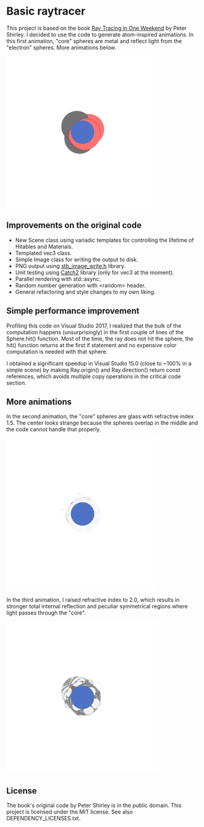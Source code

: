 # Basic raytracer
 This project is based on the book [Ray Tracing in One Weekend](https://github.com/petershirley/raytracinginoneweekend) by Peter Shirley. I decided to use the code to generate atom-inspired animations. In this first animation, "core" spheres are metal and reflect light from the "electron" spheres.
More animations below.

![Animation 1](https://github.com/Jomiri/raytracer/blob/master/images/animation_metal.gif)

## Improvements on the original code

* New Scene class using variadic templates for controlling the lifetime of Hitables and Materials.
* Templated vec3 class.
* Simple Image class for writing the output to disk.
* PNG output using 
[stb_image_write.h](https://github.com/nothings/stb/blob/master/stb_image_write.h) library.
* Unit testing using [Catch2](https://github.com/catchorg/Catch2) library (only for vec3 at the moment).
* Parallel rendering with std::async.
* Random number generation with \<random\> header.
* General refactoring and style changes to my own liking.

## Simple performance improvement

Profiling this code on Visual Studio 2017, I realized that the bulk of the computation happens (unsurprisingly) in
the first couple of lines of the Sphere.hit() function. Most of the time, the ray does not hit the sphere, the hit() function returns at
the first if statement and no expensive color computation is needed with that sphere.

I obtained a significant speedup in Visual Studio 15.0 (close to ~100% in a simple scene) by making Ray.origin() and Ray.direction() return const references,
 which avoids multiple copy operations in the critical code section.

## More animations

In the second animation, the "core" spheres are glass with refractive index 1.5.
 The center looks strange because the spheres overlap in the middle and the code cannot handle that properly.

![Animation 2](https://github.com/Jomiri/raytracer/blob/master/images/animation_glass_1.5.gif)


In the third animation, I raised refractive index to 2.0,
 which results in stronger total internal reflection and peculiar symmetrical regions where light passes through the "core".

![Animation 3](https://github.com/Jomiri/raytracer/blob/master/images/animation_glass_2.0.gif)

## License

The book's original code by Peter Shirley is in the public domain. This project is licensed under the MIT license. See also
DEPENDENCY_LICENSES.txt.